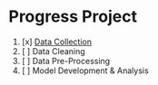 # Progress Project

1. [x] [Data Collection]()
2. [ ] Data Cleaning
3. [ ] Data Pre-Processing
4. [ ] Model Development & Analysis
